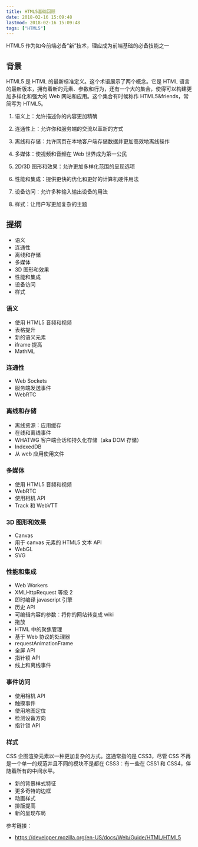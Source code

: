 ```yaml
---
title: HTML5基础回顾
date: 2018-02-16 15:09:48
lastmod: 2018-02-16 15:09:48
tags: ["HTML5"]
---
```


HTML5 作为如今前端必备“新”技术，理应成为前端基础的必备技能之一

<!--more-->

## 背景

HTML5 是 HTML 的最新标准定义。这个术语展示了两个概念。它是 HTML 语言的最新版本，拥有着新的元素、参数和行为，还有一个大的集合，使得可以构建更加多样化和强大的 Web 网站和应用。这个集合有时候称作 HTML5&friends，常简写为 HTML5。

1. 语义上：允许描述你的内容更加精确

2. 连通性上：允许你和服务端的交流以革新的方式

3. 离线和存储：允许网页在本地客户端存储数据并更加高效地离线操作

4. 多媒体：使视频和音频在 Web 世界成为第一公民

5. 2D/3D 图形和效果：允许更加多样化范围的呈现选项

6. 性能和集成：提供更快的优化和更好的计算机硬件用法

7. 设备访问：允许多种输入输出设备的用法

8. 样式：让用户写更加复杂的主题

## 提纲

- 语义
- 连通性
- 离线和存储
- 多媒体
- 3D 图形和效果
- 性能和集成
- 设备访问
- 样式

### 语义

- 使用 HTML5 音频和视频
- 表格提升
- 新的语义元素
- iframe 提高
- MathML

### 连通性

- Web Sockets
- 服务端发送事件
- WebRTC

### 离线和存储

- 离线资源：应用缓存
- 在线和离线事件
- WHATWG 客户端会话和持久化存储（aka DOM 存储）
- IndexedDB
- 从 web 应用使用文件

### 多媒体

- 使用 HTML5 音频和视频
- WebRTC
- 使用相机 API
- Track 和 WebVTT

### 3D 图形和效果

- Canvas
- 用于 canvas 元素的 HTML5 文本 API
- WebGL
- SVG

### 性能和集成

- Web Workers
- XMLHttpRequest 等级 2
- 即时编译 javascript 引擎
- 历史 API
- 可编辑内容的参数：将你的网站转变成 wiki
- 拖放
- HTML 中的聚焦管理
- 基于 Web 协议的处理器
- requestAnimationFrame
- 全屏 API
- 指针锁 API
- 线上和离线事件

### 事件访问

- 使用相机 API
- 触摸事件
- 使用地图定位
- 检测设备方向
- 指针锁 API

### 样式

CSS 企图渲染元素以一种更加复杂的方式。这通常指的是 CSS3，尽管 CSS 不再是一个单一的规范并且不同的模块不是都在 CSS3：有一些在 CSS1 和 CSS4，伴随着所有的中间水平。

- 新的背景样式特征
- 更多奇特的边框
- 动画样式
- 排版提高
- 新的呈现布局

参考链接：

- <a href="https://developer.mozilla.org/en-US/docs/Web/Guide/HTML/HTML5">https://developer.mozilla.org/en-US/docs/Web/Guide/HTML/HTML5</a>
